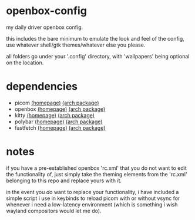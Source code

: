 # openbox-config
my daily driver openbox config.

this includes the bare minimum to emulate the look and feel of the config, use whatever shell/gtk themes/whatever else you please.

all folders go under your '.config' directory, with 'wallpapers' being optional on the location.

# dependencies
- picom [(homepage)](https://picom.app/) [(arch package)](https://archlinux.org/packages/extra/x86_64/picom/)
- openbox [(homepage)](http://openbox.org/) [(arch package)](https://archlinux.org/packages/extra/x86_64/openbox/)
- kitty [(homepage)](https://github.com/kovidgoyal/kitty) [(arch package)](https://archlinux.org/packages/extra/x86_64/kitty/)
- polybar [(homepage)](https://github.com/polybar/polybar) [(arch package)](https://archlinux.org/packages/extra/x86_64/polybar/)
- fastfetch [(homepage)](https://github.com/fastfetch-cli/fastfetch) [(arch package)](https://archlinux.org/packages/extra/x86_64/fastfetch/)

# notes
if you have a pre-established openbox 'rc.xml' that you do not want to edit the functionality of, just simply take the theming elements from the 'rc.xml' belonging to this repo and replace yours with it.

in the event you *do* want to replace your functionality, i have included a simple script i use in keybinds to reload picom with or without vsync for whenever i need a low-latency environment (which is something i wish wayland compositors would let me do).
